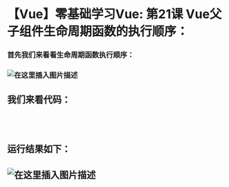 # 【Vue】零基础学习Vue: 第21课 Vue父子组件生命周期函数的执行顺序：


### **首先我们来看看生命周期函数执行顺序：**

### ![在这里插入图片描述](https://img-blog.csdnimg.cn/20190424080629702.jpg?x-oss-process=image/watermark,type_ZmFuZ3poZW5naGVpdGk,shadow_10,text_aHR0cHM6Ly9ibG9nLmNzZG4ubmV0L3FxXzQxNjE0OTI4,size_16,color_FFFFFF,t_70)

## []()**我们来看代码：**

<!DOCTYPE html> <html lang="en"> <head> <meta charset="UTF-8"> <title>vue组件</title> <!-- 引入vue --> <script src="https://cdn.jsdelivr.net/npm/vue/dist/vue.js"></script> </head> <body> <div id="app"> <!-- 3.引用子组件 --> <one></one> <two></two> </div> <script> //1.定义子组件one let one = { template:`<div><p>我是子组件1</p></div>`, created(){ console.log(' 子组件1 created ') }, beforeMount(){ console.log(' 子组件1 beforeMount ') }, mounted(){ console.log(' 子组件1 mounted ') }, } //1.定义子组件two let two = { template:'<div><p>我是子组件2</p></div>', created(){ console.log(' 子组件2 created ') }, beforeMount(){ console.log(' 子组件2 beforeMount ') }, mounted(){ console.log(' 子组件2 mounted ') }, } let vm = new Vue({ el:'/#app', //这是根组件 created(){ console.log(' 根组件 created ') }, beforeMount(){ console.log(' 根组件 beforeMount ') }, mounted(){ console.log(' 根组件 mounted ') }, //2.注册组件 components:{ one, two } }) </script> </body> </html>

##  

## 运行结果如下：

## ![在这里插入图片描述](https://img-blog.csdnimg.cn/20190421083136868.png?x-oss-process=image/watermark,type_ZmFuZ3poZW5naGVpdGk,shadow_10,text_aHR0cHM6Ly9ibG9nLmNzZG4ubmV0L3FxXzQxNjE0OTI4,size_16,color_FFFFFF,t_70)


